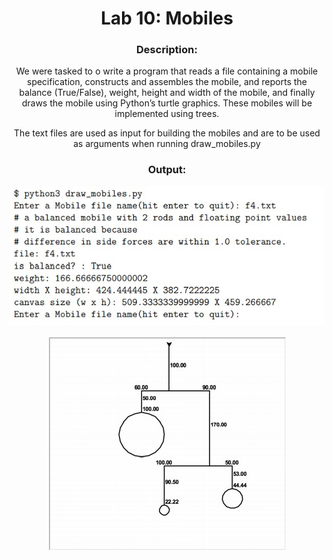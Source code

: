 <div align='center'> <h1> Lab 10: Mobiles </h1>

### Description:
  
We were tasked to o write a program that reads a file containing a mobile specification, constructs and assembles the mobile, and reports the balance (True/False), weight, height and width of the mobile, and finally draws the mobile using Python’s turtle graphics. These mobiles will be implemented using trees.
  
The text files are used as input for building the mobiles and are to be used as arguments when running draw_mobiles.py
  
### Output:
 
 ![Alt text](lab10_output_1.jpg)
  
 ![Alt text](lab10_output_2.jpg)
